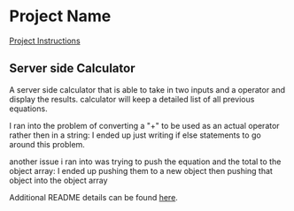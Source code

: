 # Project Name

[Project Instructions](./INSTRUCTIONS.md)

## Server side Calculator

A server side calculator that is able to take in two inputs and a operator and display the results. calculator will keep a detailed list of all previous equations.

I ran into the problem of converting a "+" to be used as an actual operator rather then in a string: I ended up just writing if else statements to go around this problem.

another issue i ran into was trying to push the equation and the total to the object array: I ended up pushing them to a new object then pushing that object into the object array

Additional README details can be found [here](https://github.com/PrimeAcademy/readme-template/blob/master/README.md).
